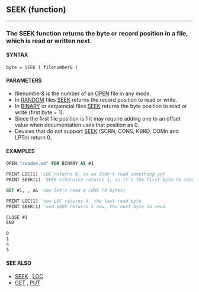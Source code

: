 ## SEEK (function)
---

### The SEEK function returns the byte or record position in a file, which is read or written next.

#### SYNTAX

`byte = SEEK ( filenumber& )`

#### PARAMETERS
* filenumber& is the number of an [OPEN](./OPEN.md) file in any mode.
* In [RANDOM](./RANDOM.md) files [SEEK](./SEEK.md) returns the record position to read or write.
* In [BINARY](./BINARY.md) or sequencial files [SEEK](./SEEK.md) returns the byte position to read or write (first byte = 1).
* Since the first file position is 1 it may require adding one to an offset value when documentation uses that position as 0.
* Devices that do not support [SEEK](./SEEK.md) (SCRN, CONS, KBRD, COMn and LPTn) return 0.


#### EXAMPLES
```vb
OPEN "readme.md" FOR BINARY AS #1

PRINT LOC(1) 'LOC returns 0, as we didn't read something yet
PRINT SEEK(1) 'SEEK otherwise returns 1, as it's the first byte to read

GET #1, , a& 'now let's read a LONG (4 bytes)

PRINT LOC(1) 'now LOC returns 4, the last read byte
PRINT SEEK(1) 'and SEEK returns 5 now, the next byte to read

CLOSE #1
END
```
  
```vb
0
1
4
5
```
  


#### SEE ALSO
* [SEEK](./SEEK.md) , [LOC](./LOC.md)
* [GET](./GET.md) , [PUT](./PUT.md)
